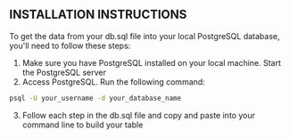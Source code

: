 ## INSTALLATION INSTRUCTIONS
To get the data from your db.sql file into your local PostgreSQL database, you'll need to follow these steps:

1. Make sure you have PostgreSQL installed on your local machine. Start the PostgreSQL server
2. Access PostgreSQL. Run the following command:

```bash
psql -U your_username -d your_database_name
```
3. Follow each step in the db.sql file and copy and paste into your command line to build your table
